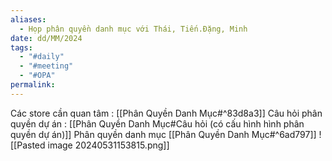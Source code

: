 ```yaml
---
aliases:
  - Họp phân quyền danh mục với Thái, Tiến.Đặng, Minh
date: dd/MM/2024
tags:
  - "#daily"
  - "#meeting"
  - "#OPA"
permalink:
---
```

Các store cần quan tâm : [[Phân Quyền Danh Mục#^83d8a3]]
Câu hỏi phân quyền dự án : [[Phân Quyền Danh Mục#Câu hỏi (có cấu hình hình phân quyền dự án)]]
Phân quyền danh mục [[Phân Quyền Danh Mục#^6ad797]]
![[Pasted image 20240531153815.png]]